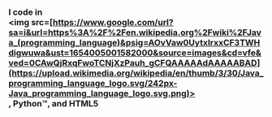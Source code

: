 ### I code in <div><img src=[https://www.google.com/url?sa=i&url=https%3A%2F%2Fen.wikipedia.org%2Fwiki%2FJava_(programming_language)&psig=AOvVaw0UytxIrxxCF3TWHdigwuwa&ust=1654005001582000&source=images&cd=vfe&ved=0CAwQjRxqFwoTCNjXzPauh_gCFQAAAAAdAAAAABAD](https://upload.wikimedia.org/wikipedia/en/thumb/3/30/Java_programming_language_logo.svg/242px-Java_programming_language_logo.svg.png)></div>, Python™, and HTML5


<!--
**bitcoder-java/bitcoder-java** is a ✨ _special_ ✨ repository because its `README.md` (this file) appears on your GitHub profile.

Here are some ideas to get you started:

- 🔭 I’m currently working on ...
- 🌱 I’m currently learning ...
- 👯 I’m looking to collaborate on ...
- 🤔 I’m looking for help with ...
- 💬 Ask me about ...
- 📫 How to reach me: ...
- 😄 Pronouns: ...
- ⚡ Fun fact: ...
-->
